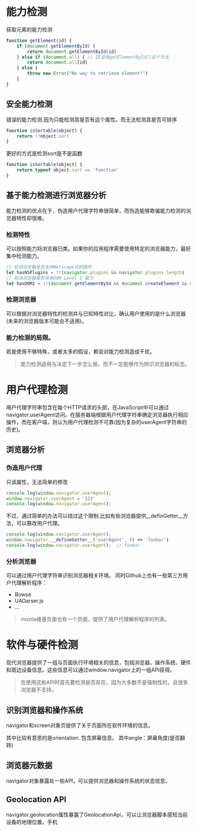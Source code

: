 # 能力检测
获取元素的能力检测
``` js
function getElement(id) {
	if (document.getElementById) {
		return document.getElementById(id)
	} else if (document.all) { // IE没有getElementById()这个方法
		return document.all[id]
	} else {
		throw new Error("No way to retrieve element!")
	}
}
```
## 安全能力检测
错误的能力检测,因为只能检测其是否有这个属性。而无法检测其是否可排序
``` js
function isSortable(object) {
	return !!object.sort 
}
```
更好的方式是检测sort是不是函数
``` js
function isSortable(object) {
	return typeof object.sort == 'function'
}
```
## 基于能力检测进行浏览器分析
能力检测的优点在于，伪造用户代理字符串很简单，而伪造能够欺骗能力检测的浏览器特性却很难。
### 检测特性
可以按照能力将浏览器归类。如果你的应用程序需要使用特定的浏览器能力，最好集中检测能力。
``` js
// 检测浏览器是否支持Netscape式的插件
let hasNSPlugins = !!(navigator.plugins && navigator.plugins.length)
// 检测浏览器是否具有DOM Level 1 能力
let hasDOM1 = !!(document.getElementById && document.createElement && document.getElementsByTagName)
```
### 检测浏览器
可以根据对浏览器特性的检测并与已知特性对比，确认用户使用的是什么浏览器(未来的浏览器版本可能会不适用)。
### 能力检测的局限。
若是使用不够特殊，或者太多的假设，都会对能力检测造成干扰。
> 能力检测适用与决定下一步怎么做，而不一定能够作为辨识浏览器的标志。
# 用户代理检测
用户代理字符串包含在每个HTTP请求的头部，在JavaScript中可以通过navigator.userAgent访问。在服务器端根据用户代理字符串确定浏览器执行相应操作，而在客户端，则认为用户代理检测不可靠(因为复杂的userAgent字符串的历史)。
## 浏览器分析
### 伪造用户代理
只读属性，无法简单的修改
``` js
console.log(window.navigator.userAgent);
window.navigator.userAgent = '123'
console.log(window.navigator.userAgent);
```
不过，通过简单的办法可以绕过这个限制.比如有些浏览器提供__definGetter__方法，可以篡改用户代理。
``` js
console.log(window.navigator.userAgent);
window.navigator.__defineGetter__('userAgent', () => 'foobar')
console.log(window.navigator.userAgent);  // foobar
```

### 分析浏览器
可以通过用户代理字符串识别浏览器相关环境。 同时Github上也有一些第三方用户代理解析程序：
+ Bowse
+ UAOarser.js 
+ ...

> mozila维基页面也有一个页面，提供了用户代理解析程序的列表。
# 软件与硬件检测
现代浏览器提供了一组与页面执行环境相关的信息，包括浏览器、操作系统、硬件和周边设备信息。这些信息可以通过window.navigator上的一组API获得。

> 在使用这些API时首先要检测是否存在，因为大多数不是强制性的，且很多浏览器不支持。
## 识别浏览器和操作系统
navigator和screen对象页提供了关于页面所在软件环境的信息。

其中比较有意思的是orientation. 包含屏幕信息。 其中angle：屏幕角度(是否翻转) 
## 浏览器元数据
navigator对象暴露处一些API，可以提供浏览器和操作系统的状态信息。
## Geolocation API
navigator.geolocation属性暴露了GeolocationApi，可以让浏览器脚本感知当前设备的地理位置。手机